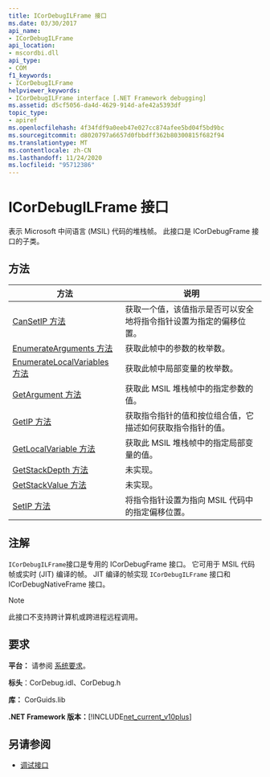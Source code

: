 ```yaml
---
title: ICorDebugILFrame 接口
ms.date: 03/30/2017
api_name:
- ICorDebugILFrame
api_location:
- mscordbi.dll
api_type:
- COM
f1_keywords:
- ICorDebugILFrame
helpviewer_keywords:
- ICorDebugILFrame interface [.NET Framework debugging]
ms.assetid: d5cf5056-da4d-4629-914d-afe42a5393df
topic_type:
- apiref
ms.openlocfilehash: 4f34fdf9a0eeb47e027cc874afee5bd04f5bd9bc
ms.sourcegitcommit: d8020797a6657d0fbbdff362b80300815f682f94
ms.translationtype: MT
ms.contentlocale: zh-CN
ms.lasthandoff: 11/24/2020
ms.locfileid: "95712386"
---
```

# <a name="icordebugilframe-interface"></a>ICorDebugILFrame 接口

表示 Microsoft 中间语言 (MSIL) 代码的堆栈帧。 此接口是 ICorDebugFrame 接口的子类。  
  
## <a name="methods"></a>方法  
  
|方法|说明|  
|------------|-----------------|  
|[CanSetIP 方法](icordebugilframe-cansetip-method.md)|获取一个值，该值指示是否可以安全地将指令指针设置为指定的偏移位置。|  
|[EnumerateArguments 方法](icordebugilframe-enumeratearguments-method.md)|获取此帧中的参数的枚举数。|  
|[EnumerateLocalVariables 方法](icordebugilframe-enumeratelocalvariables-method.md)|获取此帧中局部变量的枚举数。|  
|[GetArgument 方法](icordebugilframe-getargument-method.md)|获取此 MSIL 堆栈帧中的指定参数的值。|  
|[GetIP 方法](icordebugilframe-getip-method.md)|获取指令指针的值和按位组合值，它描述如何获取指令指针的值。|  
|[GetLocalVariable 方法](icordebugilframe-getlocalvariable-method.md)|获取此 MSIL 堆栈帧中的指定局部变量的值。|  
|[GetStackDepth 方法](icordebugilframe-getstackdepth-method.md)|未实现。|  
|[GetStackValue 方法](icordebugilframe-getstackvalue-method.md)|未实现。|  
|[SetIP 方法](icordebugilframe-setip-method.md)|将指令指针设置为指向 MSIL 代码中的指定偏移位置。|  
  
## <a name="remarks"></a>注解  

 `ICorDebugILFrame`接口是专用的 ICorDebugFrame 接口。 它可用于 MSIL 代码帧或实时 (JIT) 编译的帧。 JIT 编译的帧实现 `ICorDebugILFrame` 接口和 ICorDebugNativeFrame 接口。  
  
> [!NOTE]
> 此接口不支持跨计算机或跨进程远程调用。  
  
## <a name="requirements"></a>要求  

 **平台：** 请参阅 [系统要求](../../get-started/system-requirements.md)。  
  
 **标头**：CorDebug.idl、CorDebug.h  
  
 **库：** CorGuids.lib  
  
 **.NET Framework 版本：**[!INCLUDE[net_current_v10plus](../../../../includes/net-current-v10plus-md.md)]  
  
## <a name="see-also"></a>另请参阅

- [调试接口](debugging-interfaces.md)
